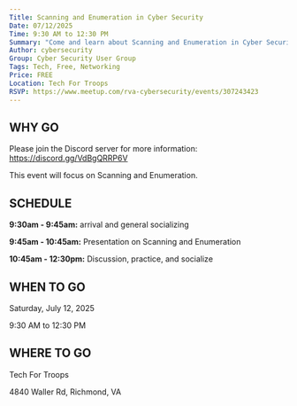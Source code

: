```yaml
---
Title: Scanning and Enumeration in Cyber Security
Date: 07/12/2025
Time: 9:30 AM to 12:30 PM
Summary: "Come and learn about Scanning and Enumeration in Cyber Security."
Author: cybersecurity
Group: Cyber Security User Group
Tags: Tech, Free, Networking
Price: FREE
Location: Tech For Troops
RSVP: https://www.meetup.com/rva-cybersecurity/events/307243423
---
```


## WHY GO

Please join the Discord server for more information: https://discord.gg/VdBgQRRP6V

This event will focus on Scanning and Enumeration.

## SCHEDULE

**9:30am - 9:45am:** arrival and general socializing

**9:45am - 10:45am:** Presentation on Scanning and Enumeration

**10:45am - 12:30pm:** Discussion, practice, and socialize

## WHEN TO GO

Saturday, July 12, 2025

9:30 AM to 12:30 PM

## WHERE TO GO

Tech For Troops

4840 Waller Rd, Richmond, VA

